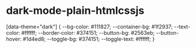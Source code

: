 ﻿# dark-mode-plain-htmlcssjs

[data-theme="dark"] {
  --bg-color: #111827;
  --container-bg: #1f2937;
  --text-color: #ffffff;
  --border-color: #374151;
  --button-bg: #2563eb;
  --button-hover: #1d4ed8;
  --toggle-bg: #374151;
  --toggle-text: #ffffff;
}
